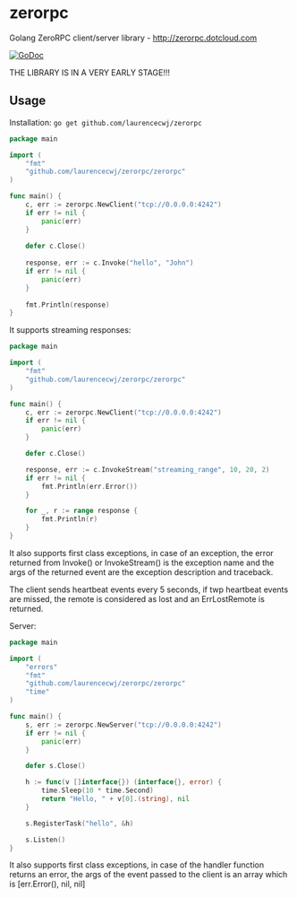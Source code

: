 zerorpc
=======

Golang ZeroRPC client/server library - http://zerorpc.dotcloud.com

[![GoDoc](https://godoc.org/github.com/bsphere/zerorpc?status.png)](https://godoc.org/github.com/bsphere/zerorpc)


THE LIBRARY IS IN A VERY EARLY STAGE!!!


Usage
-----
Installation: `go get github.com/laurencecwj/zerorpc`

```go
package main

import (
	"fmt"
	"github.com/laurencecwj/zerorpc/zerorpc"
)

func main() {
	c, err := zerorpc.NewClient("tcp://0.0.0.0:4242")
    if err != nil {
        panic(err)
    }
    
    defer c.Close()
    
    response, err := c.Invoke("hello", "John")
    if err != nil {
        panic(err)
    }
    	
    fmt.Println(response)
}
```



It supports streaming responses:

```go
package main

import (
    "fmt"
    "github.com/laurencecwj/zerorpc/zerorpc"
)

func main() {
    c, err := zerorpc.NewClient("tcp://0.0.0.0:4242")
    if err != nil {
        panic(err)
    }

    defer c.Close()

    response, err := c.InvokeStream("streaming_range", 10, 20, 2)
    if err != nil {
        fmt.Println(err.Error())
    }

    for _, r := range response {
        fmt.Println(r)
    }
}
```

It also supports first class exceptions, in case of an exception, 
the error returned from Invoke() or InvokeStream() is the exception name
and the args of the returned event are the exception description and traceback.

The client sends heartbeat events every 5 seconds, if twp heartbeat events are missed,
the remote is considered as lost and an ErrLostRemote is returned.


Server:

```go
package main

import (
	"errors"
	"fmt"
	"github.com/laurencecwj/zerorpc/zerorpc"
	"time"
)

func main() {
	s, err := zerorpc.NewServer("tcp://0.0.0.0:4242")
	if err != nil {
		panic(err)
	}

	defer s.Close()

	h := func(v []interface{}) (interface{}, error) {
		time.Sleep(10 * time.Second)
		return "Hello, " + v[0].(string), nil
	}

	s.RegisterTask("hello", &h)

	s.Listen()
}
```

It also supports first class exceptions, in case of the handler function returns an error,
the args of the event passed to the client is an array which is [err.Error(), nil, nil]
